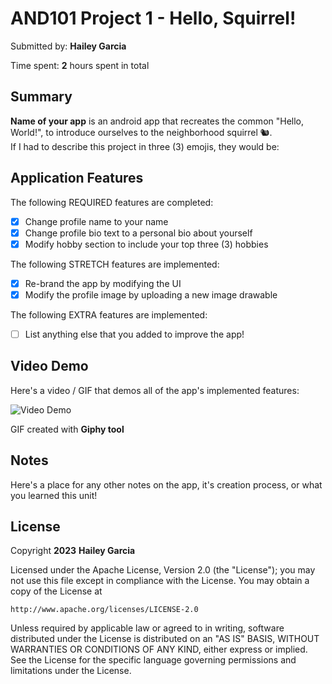 # AND101 Project 1 - Hello, Squirrel!

Submitted by: **Hailey Garcia**

Time spent: **2** hours spent in total

## Summary

**Name of your app** is an android app that recreates the common "Hello, World!", to introduce ourselves to the neighborhood squirrel 🐿.  
If I had to describe this project in three (3) emojis, they would be: 

## Application Features

The following REQUIRED features are completed:

- [X] Change profile name to your name
- [X] Change profile bio text to a personal bio about yourself
- [X] Modify hobby section to include your top three (3) hobbies

The following STRETCH features are implemented:

- [X] Re-brand the app by modifying the UI
- [X] Modify the profile image by uploading a new image drawable

The following EXTRA features are implemented:

- [ ] List anything else that you added to improve the app!

## Video Demo

Here's a video / GIF that demos all of the app's implemented features:

<img src='[https://giphy.com/gifs/jiQFNoCTdfEmwlHFIB](https://media3.giphy.com/media/v1.Y2lkPTc5MGI3NjExdnphbTExN2lqenVoNXpuNjBmZ2xldmJnZ3RocmtzcWgyeHJmenV2NyZlcD12MV9pbnRlcm5hbF9naWZfYnlfaWQmY3Q9Zw/jiQFNoCTdfEmwlHFIB/giphy.gif)' title='Video Demo' width='' alt='Video Demo' />

GIF created with **Giphy tool**

<!-- Recommended tools:
- [Kap](https://getkap.co/) for macOS
- [ScreenToGif](https://www.screentogif.com/) for Windows
- [peek](https://github.com/phw/peek) for Linux. -->

## Notes

Here's a place for any other notes on the app, it's creation process, or what you learned this unit!

## License

Copyright **2023** **Hailey Garcia**

Licensed under the Apache License, Version 2.0 (the "License");
you may not use this file except in compliance with the License.
You may obtain a copy of the License at

    http://www.apache.org/licenses/LICENSE-2.0

Unless required by applicable law or agreed to in writing, software
distributed under the License is distributed on an "AS IS" BASIS,
WITHOUT WARRANTIES OR CONDITIONS OF ANY KIND, either express or implied.
See the License for the specific language governing permissions and
limitations under the License.
